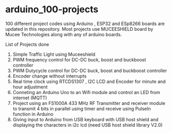 # arduino_100-projects
100 different project codes using Arduino , ESP32 and ESp8266 boards are updated in this repository. Most projects use MUCEESHIELD board by Mucee Technologies along with any of arduino boards.

List of Projects done
1. Simple Traffic Light using Muceeshield
2.  PWM frequency control for DC-DC buck, boost and buckboost controller
3.  PWM Dutycycle control for DC-DC buck, boost and buckboost controller
4.  Encoder change without interrupts
5.  Real time clock using RTCDS1307 , I2C LCD and Encoder for minute and hour adjustment
6.  Conneting an Arduino Uno to an Wifi module and control an LED from internet (MQTT)
7.  Project using an FS1000A 433 MHz RF Transmitter and receiver module to transmit 4 bits in parallel using timer and receive using PulseIn function in Arduino
8.  Giving input to Arduino from USB keyboard with USB host shield and displaying the characters in i2c lcd (need USB host shield library V2.0)
